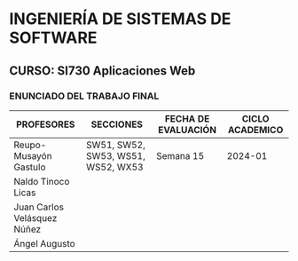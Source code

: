 # INGENIERÍA DE SISTEMAS DE SOFTWARE
## CURSO: SI730 Aplicaciones Web 
### ENUNCIADO DEL TRABAJO FINAL

| **PROFESORES**                  | **SECCIONES**                   | **FECHA DE EVALUACIÓN** | **CICLO ACADEMICO** |
|--------------------------------|--------------------------------|--------------------------|----------------------|
| Reupo-Musayón Gastulo          | SW51, SW52, SW53, WS51, WS52, WX53 | Semana 15                | 2024-01              |
| Naldo Tinoco Licas             |                                |                          |                      |
| Juan Carlos Velásquez Núñez    |                                |                          |                      |
| Ángel Augusto                  |                                |                          |                      |

